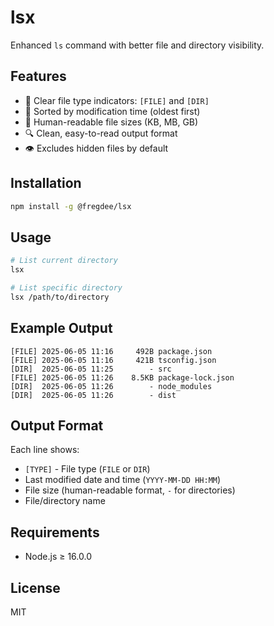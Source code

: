 # lsx

Enhanced `ls` command with better file and directory visibility.

## Features

- 📁 Clear file type indicators: `[FILE]` and `[DIR]`
- 📅 Sorted by modification time (oldest first)
- 📏 Human-readable file sizes (KB, MB, GB)
- 🔍 Clean, easy-to-read output format
- 👁️ Excludes hidden files by default

## Installation

```bash
npm install -g @fregdee/lsx
```

## Usage

```bash
# List current directory
lsx

# List specific directory
lsx /path/to/directory
```

## Example Output

```
[FILE] 2025-06-05 11:16     492B package.json
[FILE] 2025-06-05 11:16     421B tsconfig.json
[DIR]  2025-06-05 11:25        - src
[FILE] 2025-06-05 11:26    8.5KB package-lock.json
[DIR]  2025-06-05 11:26        - node_modules
[DIR]  2025-06-05 11:26        - dist
```

## Output Format

Each line shows:
- `[TYPE]` - File type (`FILE` or `DIR`)
- Last modified date and time (`YYYY-MM-DD HH:MM`)
- File size (human-readable format, `-` for directories)
- File/directory name

## Requirements

- Node.js ≥ 16.0.0

## License

MIT
